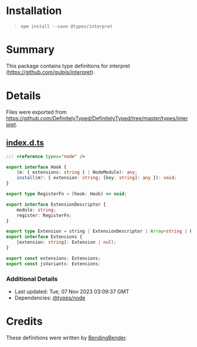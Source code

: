 # Installation
> `npm install --save @types/interpret`

# Summary
This package contains type definitions for interpret (https://github.com/gulpjs/interpret).

# Details
Files were exported from https://github.com/DefinitelyTyped/DefinitelyTyped/tree/master/types/interpret.
## [index.d.ts](https://github.com/DefinitelyTyped/DefinitelyTyped/tree/master/types/interpret/index.d.ts)
````ts
/// <reference types="node" />

export interface Hook {
    (m: { extensions: string } | NodeModule): any;
    install(m?: { extension: string; [key: string]: any }): void;
}

export type RegisterFn = (hook: Hook) => void;

export interface ExtensionDescriptor {
    module: string;
    register: RegisterFn;
}

export type Extension = string | ExtensionDescriptor | Array<string | ExtensionDescriptor>;
export interface Extensions {
    [extension: string]: Extension | null;
}

export const extensions: Extensions;
export const jsVariants: Extensions;

````

### Additional Details
 * Last updated: Tue, 07 Nov 2023 03:09:37 GMT
 * Dependencies: [@types/node](https://npmjs.com/package/@types/node)

# Credits
These definitions were written by [BendingBender](https://github.com/BendingBender).
